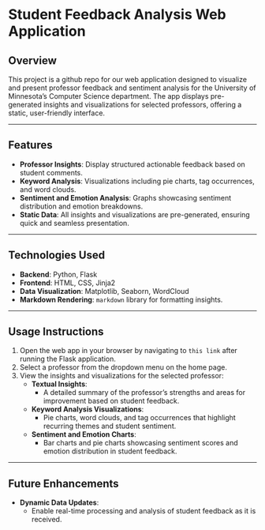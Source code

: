# **Student Feedback Analysis Web Application**

## **Overview**
This project is a github repo for our web application designed to visualize and present professor feedback and sentiment analysis for the University of Minnesota’s Computer Science department. The app displays pre-generated insights and visualizations for selected professors, offering a static, user-friendly interface.

---

## **Features**
- **Professor Insights**: Display structured actionable feedback based on student comments.
- **Keyword Analysis**: Visualizations including pie charts, tag occurrences, and word clouds.
- **Sentiment and Emotion Analysis**: Graphs showcasing sentiment distribution and emotion breakdowns.
- **Static Data**: All insights and visualizations are pre-generated, ensuring quick and seamless presentation.

---

## **Technologies Used**
- **Backend**: Python, Flask
- **Frontend**: HTML, CSS, Jinja2
- **Data Visualization**: Matplotlib, Seaborn, WordCloud
- **Markdown Rendering**: `markdown` library for formatting insights.

---

## **Usage Instructions**

1. Open the web app in your browser by navigating to `this link` after running the Flask application.
2. Select a professor from the dropdown menu on the home page.
3. View the insights and visualizations for the selected professor:
   - **Textual Insights**:
     - A detailed summary of the professor’s strengths and areas for improvement based on student feedback.
   - **Keyword Analysis Visualizations**:
     - Pie charts, word clouds, and tag occurrences that highlight recurring themes and student sentiment.
   - **Sentiment and Emotion Charts**:
     - Bar charts and pie charts showcasing sentiment scores and emotion distribution in student feedback.

---

## **Future Enhancements**

- **Dynamic Data Updates**:
  - Enable real-time processing and analysis of student feedback as it is received.
